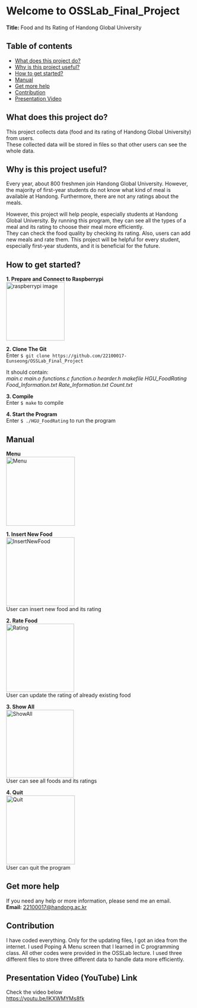 # Welcome to OSSLab_Final_Project
**Title:** Food and Its Rating of Handong Global University

## Table of contents
* [What does this project do?](#what-does-this-project-do)
* [Why is this project useful?](#why-is-this-project-useful)
* [How to get started?](#how-to-get-started)
* [Manual](#manual)
* [Get more help](#get-more-help)
* [Contribution](#contribution)
* [Presentation Video](#presentation-video-youtube-link)

## What does this project do? 
This project collects data (food and its rating of Handong Global University) from users. 
<br>These collected data will be stored in files so that other users can see the whole data.

## Why is this project useful? 
Every year, about 800 freshmen join Handong Global University. However, the majority of first-year students do not know what kind of meal is available at Handong. Furthermore, there are not any ratings about the meals. 

However, this project will help people, especially students at Handong Global University. By running this program, they can see all the types of a meal and its rating to choose their meal more efficiently. 
<br>They can check the food quality by checking its rating. Also, users can add new meals and rate them. This project will be helpful for every student, especially first-year students, and it is beneficial for the future.

## How to get started?
**1. Prepare and Connect to Raspberrypi**
<br><img width="157" alt="raspberrypi image" src="https://user-images.githubusercontent.com/103619332/171323196-6655ab29-52c5-410a-8bee-326044effe7e.png">

**2. Clone The Git**
<br/>Enter `$ git clone https://github.com/22100017-Eunseong/OSSLab_Final_Project`

It should contain: 
<br/>*main.c main.o functions.c function.o hearder.h makefile HGU_FoodRating 
<br/>Food_Information.txt Rate_Information.txt Count.txt*

**3. Compile**
<br>Enter `$ make` to compile

**4. Start the Program**
<br/>Enter `$ ./HGU_FoodRating` to run the program


## Manual
**Menu**
<br/><img width="185" alt="Menu" src="https://user-images.githubusercontent.com/103619332/171324330-e157ea65-06ea-4a9c-9223-1ff723eecc5d.png">

**1. Insert New Food**
<br/><img width="184" alt="InsertNewFood" src="https://user-images.githubusercontent.com/103619332/171324675-41329428-da00-46dd-b339-36324842f6e6.png">
<br/>User can insert new food and its rating


**2. Rate Food**
<br/><img width="183" alt="Rating" src="https://user-images.githubusercontent.com/103619332/171324624-dbbd14cd-6bb6-4835-bbca-481f015c3d3f.png">
<br/>User can update the rating of already existing food


**3. Show All**
<br/><img width="182" alt="ShowAll" src="https://user-images.githubusercontent.com/103619332/171324666-59eddf1a-adc8-4da9-a645-59e7d770fad0.png">
<br/>User can see all foods and its ratings

**4. Quit**
<br/><img width="185" alt="Quit" src="https://user-images.githubusercontent.com/103619332/171324611-2f01512c-426c-4006-974f-ac85c2a7d3f9.png">
<br/>User can quit the program

## Get more help
If you need any help or more information, please send me an email.
<br/>**Email:** 22100017@handong.ac.kr

## Contribution
I have coded everything. Only for the updating files, I  got an idea from the internet.
I used Poping A Menu screen that I learned in C programming class. 
All other codes were provided in the OSSLab lecture.
I used three different files to store three different data to handle data more efficiently.

## Presentation Video (YouTube) Link
Check the video below
<br> https://youtu.be/IKXWMYMs8fk
